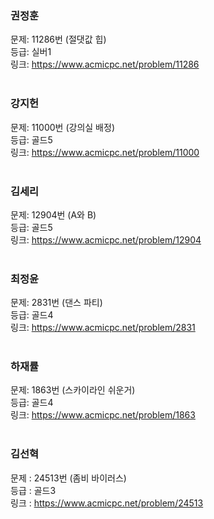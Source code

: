 ### 권정훈
문제: 11286번 (절댓값 힙) <br/>
등급: 실버1 <br/>
링크: https://www.acmicpc.net/problem/11286 <br/>
<br/>

### 강지헌
문제: 11000번 (강의실 배정) <br/>
등급: 골드5 <br/>
링크: https://www.acmicpc.net/problem/11000 <br/>
<br/>

### 김세리
문제: 12904번 (A와 B) <br/>
등급: 골드5 <br/>
링크: https://www.acmicpc.net/problem/12904 <br/>
<br/>

### 최정윤
문제: 2831번 (댄스 파티) <br/>
등급: 골드4 <br/>
링크: https://www.acmicpc.net/problem/2831 <br/>
<br/>

### 하재률
문제: 1863번 (스카이라인 쉬운거) <br/>
등급: 골드4 <br/>
링크: https://www.acmicpc.net/problem/1863 <br/>
<br/>

### 김선혁
문제 : 24513번 (좀비 바이러스) <br/>
등급 : 골드3 <br/>
링크 : https://www.acmicpc.net/problem/24513 <br/>
<br/>

